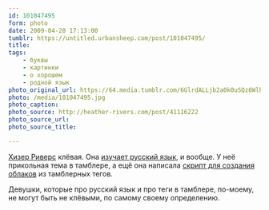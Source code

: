```yaml
---
id: 101047495
form: photo
date: 2009-04-28 17:13:00
tumblr: https://untitled.urbansheep.com/post/101047495/
title:
tags:
    - буквы
    - картинки
    - о хорошем
    - родной язык
photo_original_url: https://64.media.tumblr.com/6GlrdALLjb2a0k0uSQz6Wlh1_400.jpg
photo: /media/101047495.jpg
photo_caption: 
photo_source: http://heather-rivers.com/post/41116222
photo_source_url:
photo_source_title:

---
```


<p><a href="http://log.rivers.pro/">Хизер Риверс</a> клёвая. Она <a href="http://log.rivers.pro/tagged/%D1%80%D1%83%D1%81%D1%81%D0%BA%D0%B8%D0%B9">изучает русский язык</a>, и вообще. У неё прикольная тема в тамблере, а ещё она написала <a href="http://tumblrtags.hr1v.com/">скрипт для создания облаков</a> из тамблерных тегов.</p>

<p>Девушки, которые про русский язык и про теги в тамблере, по-моему, не могут быть не клёвыми, по самому своему определению.</p>
